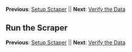 **Previous**: [Setup Sctaper](03-setup_scraper.md) || **Next**: [Verify the Data](05-View-data.md)
## Run the Scraper 







**Previous**: [Setup Sctaper](03-setup_scraper.md) || **Next**: [Verify the Data](05-View-data.md)
